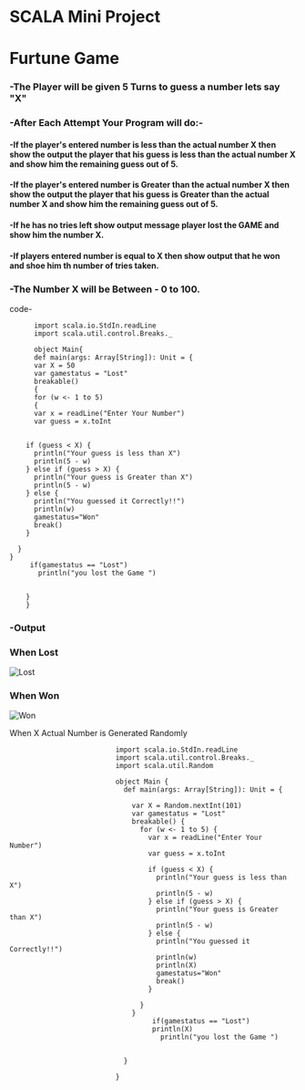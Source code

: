 # SCALA Mini Project 

# Furtune Game 

### -The Player will be given 5 Turns to guess a number lets say "X"
### -After Each Attempt Your Program will do:-
#### -If the player's entered number is less than the actual number X then show the output the player that his guess is less than the actual number X and show him the remaining guess out of 5.
#### -If the player's entered number is Greater than the actual number X then show the output the player that his guess is Greater than the actual number X and show him the remaining guess out of 5.
#### -If he has no tries left show output message player lost the GAME and show him the number X.
#### -If players entered number is equal to X then show output that he won and shoe him th number of tries taken.
### -The Number X will be Between - 0 to 100.


code- 
          
          import scala.io.StdIn.readLine
          import scala.util.control.Breaks._
  
          object Main{
          def main(args: Array[String]): Unit = {
          var X = 50
          var gamestatus = "Lost"
          breakable() 
          {
          for (w <- 1 to 5) 
          {
          var x = readLine("Enter Your Number")
          var guess = x.toInt


        if (guess < X) {
          println("Your guess is less than X")
          println(5 - w)
        } else if (guess > X) {
          println("Your guess is Greater than X")
          println(5 - w)
        } else {
          println("You guessed it Correctly!!")
          println(w)
          gamestatus="Won"
          break()
        }

      }
    }
         if(gamestatus == "Lost")
           println("you lost the Game ")

 
        }
        }


### -Output
### When Lost
![Lost](https://github.com/Reyyadav/scala/assets/153619494/55c0553c-c596-47ec-88d2-7e6258c69d14)

### When Won
![Won](https://github.com/Reyyadav/scala/assets/153619494/9610d462-f0be-4295-b9f1-4f108f135cc5)

When X Actual Number is Generated Randomly

                              import scala.io.StdIn.readLine
                              import scala.util.control.Breaks._
                              import scala.util.Random
                              
                              object Main {
                                def main(args: Array[String]): Unit = {
                                  
                                  var X = Random.nextInt(101)
                                  var gamestatus = "Lost"
                                  breakable() {
                                    for (w <- 1 to 5) {
                                      var x = readLine("Enter Your Number")
                                      var guess = x.toInt
                              
                                      if (guess < X) {
                                        println("Your guess is less than X")
                                        println(5 - w)
                                      } else if (guess > X) {
                                        println("Your guess is Greater than X")
                                        println(5 - w)
                                      } else {
                                        println("You guessed it Correctly!!")
                                        println(w)
                                        println(X)
                                        gamestatus="Won"
                                        break()
                                      }
                              
                                    }
                                  }
                                       if(gamestatus == "Lost")
                                       println(X)
                                         println("you lost the Game ")
                              
                               
                                }
                              
                              }
                              
